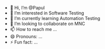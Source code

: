- 👋 Hi, I’m @Papul
- 👀 I’m interested in Software Testing
- 🌱 I’m currently learning Automation Testing
- 💞️ I’m looking to collaborate on MNC
- 📫 How to reach me ...
- 😄 Pronouns: ...
- ⚡ Fun fact: ...

<!---
Papul98/Papul98 is a ✨ special ✨ repository because its `README.md` (this file) appears on your GitHub profile.
You can click the Preview link to take a look at your changes.
--->
